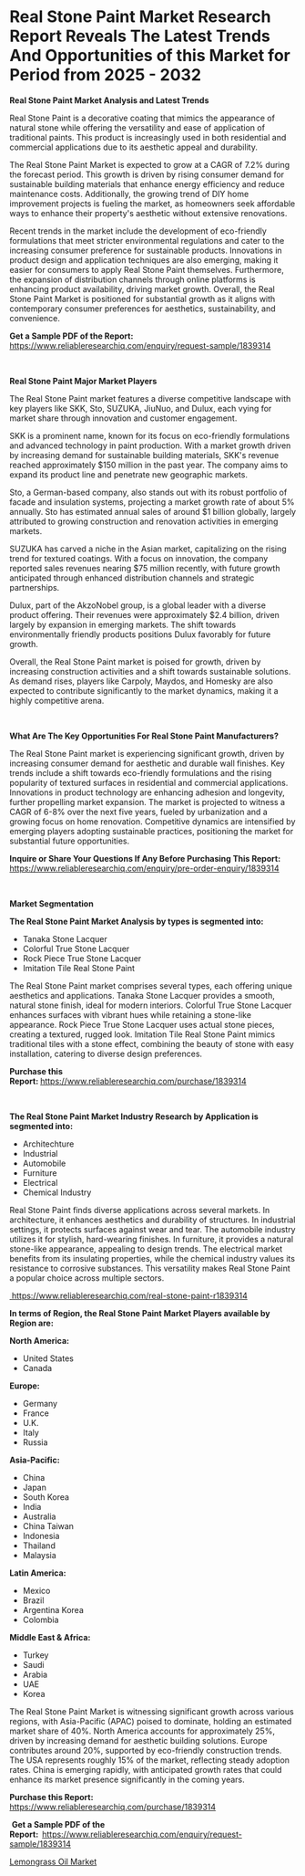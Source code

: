 <p><h1>Real Stone Paint Market Research Report Reveals The Latest Trends And Opportunities of this Market for Period from 2025 - 2032</h1></p><p><strong>Real Stone Paint Market Analysis and Latest Trends</strong></p>
<p><p>Real Stone Paint is a decorative coating that mimics the appearance of natural stone while offering the versatility and ease of application of traditional paints. This product is increasingly used in both residential and commercial applications due to its aesthetic appeal and durability.</p><p>The Real Stone Paint Market is expected to grow at a CAGR of 7.2% during the forecast period. This growth is driven by rising consumer demand for sustainable building materials that enhance energy efficiency and reduce maintenance costs. Additionally, the growing trend of DIY home improvement projects is fueling the market, as homeowners seek affordable ways to enhance their property's aesthetic without extensive renovations.</p><p>Recent trends in the market include the development of eco-friendly formulations that meet stricter environmental regulations and cater to the increasing consumer preference for sustainable products. Innovations in product design and application techniques are also emerging, making it easier for consumers to apply Real Stone Paint themselves. Furthermore, the expansion of distribution channels through online platforms is enhancing product availability, driving market growth. Overall, the Real Stone Paint Market is positioned for substantial growth as it aligns with contemporary consumer preferences for aesthetics, sustainability, and convenience.</p></p>
<p><strong>Get a Sample PDF of the Report:&nbsp;</strong> <a href="https://www.reliableresearchiq.com/enquiry/request-sample/1839314?utm_campaign=2469&utm_medium=2&utm_source=Github&utm_content=ia&utm_term=01042025&utm_id=real-stone-paint">https://www.reliableresearchiq.com/enquiry/request-sample/1839314</a></p>
<p>&nbsp;</p>
<p><strong>Real Stone Paint Major Market Players</strong></p>
<p><p>The Real Stone Paint market features a diverse competitive landscape with key players like SKK, Sto, SUZUKA, JiuNuo, and Dulux, each vying for market share through innovation and customer engagement. </p><p>SKK is a prominent name, known for its focus on eco-friendly formulations and advanced technology in paint production. With a market growth driven by increasing demand for sustainable building materials, SKK's revenue reached approximately $150 million in the past year. The company aims to expand its product line and penetrate new geographic markets.</p><p>Sto, a German-based company, also stands out with its robust portfolio of facade and insulation systems, projecting a market growth rate of about 5% annually. Sto has estimated annual sales of around $1 billion globally, largely attributed to growing construction and renovation activities in emerging markets.</p><p>SUZUKA has carved a niche in the Asian market, capitalizing on the rising trend for textured coatings. With a focus on innovation, the company reported sales revenues nearing $75 million recently, with future growth anticipated through enhanced distribution channels and strategic partnerships.</p><p>Dulux, part of the AkzoNobel group, is a global leader with a diverse product offering. Their revenues were approximately $2.4 billion, driven largely by expansion in emerging markets. The shift towards environmentally friendly products positions Dulux favorably for future growth.</p><p>Overall, the Real Stone Paint market is poised for growth, driven by increasing construction activities and a shift towards sustainable solutions. As demand rises, players like Carpoly, Maydos, and Homesky are also expected to contribute significantly to the market dynamics, making it a highly competitive arena.</p></p>
<p>&nbsp;</p>
<p><strong>What Are The Key Opportunities For Real Stone Paint Manufacturers?</strong></p>
<p><p>The Real Stone Paint market is experiencing significant growth, driven by increasing consumer demand for aesthetic and durable wall finishes. Key trends include a shift towards eco-friendly formulations and the rising popularity of textured surfaces in residential and commercial applications. Innovations in product technology are enhancing adhesion and longevity, further propelling market expansion. The market is projected to witness a CAGR of 6-8% over the next five years, fueled by urbanization and a growing focus on home renovation. Competitive dynamics are intensified by emerging players adopting sustainable practices, positioning the market for substantial future opportunities.</p></p>
<p><strong>Inquire or Share Your Questions If Any Before Purchasing This Report:</strong> <a href="https://www.reliableresearchiq.com/enquiry/pre-order-enquiry/1839314?utm_campaign=2469&utm_medium=2&utm_source=Github&utm_content=ia&utm_term=01042025&utm_id=real-stone-paint">https://www.reliableresearchiq.com/enquiry/pre-order-enquiry/1839314</a></p>
<p>&nbsp;</p>
<p><strong>Market Segmentation</strong></p>
<p><strong>The Real Stone Paint Market Analysis by types is segmented into:</strong></p>
<p><ul><li>Tanaka Stone Lacquer</li><li>Colorful True Stone Lacquer</li><li>Rock Piece True Stone Lacquer</li><li>Imitation Tile Real Stone Paint</li></ul></p>
<p><p>The Real Stone Paint market comprises several types, each offering unique aesthetics and applications. Tanaka Stone Lacquer provides a smooth, natural stone finish, ideal for modern interiors. Colorful True Stone Lacquer enhances surfaces with vibrant hues while retaining a stone-like appearance. Rock Piece True Stone Lacquer uses actual stone pieces, creating a textured, rugged look. Imitation Tile Real Stone Paint mimics traditional tiles with a stone effect, combining the beauty of stone with easy installation, catering to diverse design preferences.</p></p>
<p><strong>Purchase this Report:&nbsp;</strong><a href="https://www.reliableresearchiq.com/purchase/1839314?utm_campaign=2469&utm_medium=2&utm_source=Github&utm_content=ia&utm_term=01042025&utm_id=real-stone-paint">https://www.reliableresearchiq.com/purchase/1839314</a></p>
<p>&nbsp;</p>
<p><strong>The Real Stone Paint Market Industry Research by Application is segmented into:</strong></p>
<p><ul><li>Architechture</li><li>Industrial</li><li>Automobile</li><li>Furniture</li><li>Electrical</li><li>Chemical Industry</li></ul></p>
<p><p>Real Stone Paint finds diverse applications across several markets. In architecture, it enhances aesthetics and durability of structures. In industrial settings, it protects surfaces against wear and tear. The automobile industry utilizes it for stylish, hard-wearing finishes. In furniture, it provides a natural stone-like appearance, appealing to design trends. The electrical market benefits from its insulating properties, while the chemical industry values its resistance to corrosive substances. This versatility makes Real Stone Paint a popular choice across multiple sectors.</p></p>
<p><a href="https://www.reliableresearchiq.com/real-stone-paint-r1839314?utm_campaign=2469&utm_medium=2&utm_source=Github&utm_content=ia&utm_term=01042025&utm_id=real-stone-paint">&nbsp;https://www.reliableresearchiq.com/real-stone-paint-r1839314</a></p>
<p><strong>In terms of Region, the Real Stone Paint Market Players available by Region are:</strong></p>
<p>
    <p> <strong> North America: </strong>
        <ul>
            <li>United States</li>
            <li>Canada</li>
        </ul>
        </p> 
    <p> <strong> Europe: </strong>
        <ul>
            <li>Germany</li>
            <li>France</li>
            <li>U.K.</li>
            <li>Italy</li>
            <li>Russia</li>
        </ul>
        </p> 
    <p> <strong> Asia-Pacific: </strong>
        <ul>
            <li>China</li>
            <li>Japan</li>
            <li>South Korea</li>
            <li>India</li>
            <li>Australia</li>
            <li>China Taiwan</li>
            <li>Indonesia</li>
            <li>Thailand</li>
            <li>Malaysia</li>
        </ul>
        </p> 
    <p> <strong> Latin America: </strong>
        <ul>
            <li>Mexico</li>
            <li>Brazil</li>
            <li>Argentina Korea</li>
            <li>Colombia</li>
        </ul>
        </p> 
    <p> <strong> Middle East & Africa: </strong>
        <ul>
            <li>Turkey</li>
            <li>Saudi</li>
            <li>Arabia</li>
            <li>UAE</li>
            <li>Korea</li>
        </ul>
    </p>
    </p>
<p><p>The Real Stone Paint Market is witnessing significant growth across various regions, with Asia-Pacific (APAC) poised to dominate, holding an estimated market share of 40%. North America accounts for approximately 25%, driven by increasing demand for aesthetic building solutions. Europe contributes around 20%, supported by eco-friendly construction trends. The USA represents roughly 15% of the market, reflecting steady adoption rates. China is emerging rapidly, with anticipated growth rates that could enhance its market presence significantly in the coming years.</p></p>
<p><strong>Purchase this Report: </strong><a href="https://www.reliableresearchiq.com/purchase/1839314?utm_campaign=2469&utm_medium=2&utm_source=Github&utm_content=ia&utm_term=01042025&utm_id=real-stone-paint">https://www.reliableresearchiq.com/purchase/1839314</a></p>
<p>&nbsp;<strong>Get a Sample PDF of the Report:&nbsp;&nbsp;</strong><a href="https://www.reliableresearchiq.com/enquiry/request-sample/1839314?utm_campaign=2469&utm_medium=2&utm_source=Github&utm_content=ia&utm_term=01042025&utm_id=real-stone-paint">https://www.reliableresearchiq.com/enquiry/request-sample/1839314</a></p>
<p><strong></strong></p>
<p><p><a href="https://github.com/triattwood9919/Market-Research-Report-List-1/blob/main/lemongrass-oil-market.md?utm_campaign=2469&utm_medium=2&utm_source=Github&utm_content=ia&utm_term=01042025&utm_id=real-stone-paint">Lemongrass Oil Market</a></p></p>